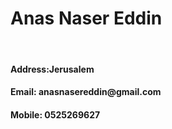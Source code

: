 <html>
<body>

<p><strong><h1 style="text-align:center,text-decoration: underline;" >Anas Naser Eddin</h1></strong></p>
<br>
<h4 style=" text-align: left;">Address:Jerusalem</h4>
<h4 style=" text-align:left;">Email: anasnasereddin@gmail.com</h4>
<h4 style=" text-align:left;">Mobile:  0525269627</h4>
</body>
</html>
